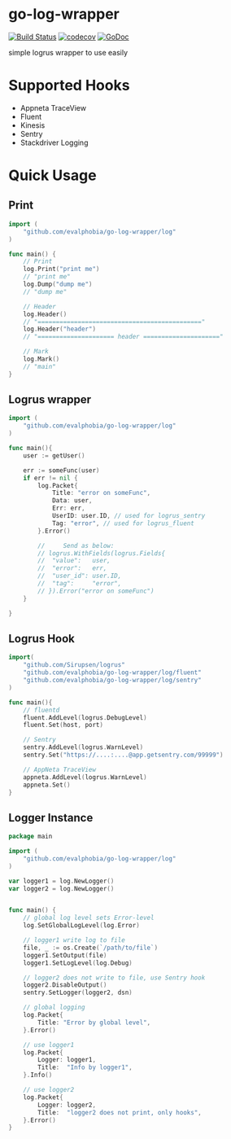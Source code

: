 go-log-wrapper
====

[![Build Status](https://travis-ci.org/evalphobia/go-log-wrapper.svg?branch=master)](https://travis-ci.org/evalphobia/go-log-wrapper) [![codecov](https://codecov.io/gh/evalphobia/go-log-wrapper/branch/master/graph/badge.svg)](https://codecov.io/gh/evalphobia/go-log-wrapper)
 [![GoDoc](https://godoc.org/github.com/evalphobia/go-log-wrapper?status.svg)](https://godoc.org/github.com/evalphobia/go-log-wrapper)

simple logrus wrapper to use easily

# Supported Hooks

- Appneta TraceView
- Fluent
- Kinesis
- Sentry
- Stackdriver Logging

# Quick Usage

## Print

```go
import (
	"github.com/evalphobia/go-log-wrapper/log"
)

func main() {
	// Print
	log.Print("print me")
	// "print me"
	log.Dump("dump me")
	// "dump me"

	// Header
	log.Header()
	// "============================================="
	log.Header("header")
	// "===================== header ====================="

	// Mark
	log.Mark()
	// "main"
}
```


## Logrus wrapper

```go
import (
	"github.com/evalphobia/go-log-wrapper/log"
)

func main(){
	user := getUser()

	err := someFunc(user)
	if err != nil {
		log.Packet{
			Title: "error on someFunc",
			Data: user,
			Err: err,
			UserID: user.ID, // used for logrus_sentry
			Tag: "error", // used for logrus_fluent
		}.Error()

		//     Send as below:
		// logrus.WithFields(logrus.Fields{
		// 	"value":   user,
		// 	"error":   err,
		// 	"user_id": user.ID,
		// 	"tag":     "error",
		// }).Error("error on someFunc")
	}

}
```

## Logrus Hook

```go
import(
	"github.com/Sirupsen/logrus"
	"github.com/evalphobia/go-log-wrapper/log/fluent"
	"github.com/evalphobia/go-log-wrapper/log/sentry"
)

func main(){
	// fluentd
	fluent.AddLevel(logrus.DebugLevel)
	fluent.Set(host, port)

	// Sentry
	sentry.AddLevel(logrus.WarnLevel)
	sentry.Set("https://....:....@app.getsentry.com/99999")

	// AppNeta TraceView
	appneta.AddLevel(logrus.WarnLevel)
	appneta.Set()
}
```

## Logger Instance

```go
package main

import (
	"github.com/evalphobia/go-log-wrapper/log"
)

var logger1 = log.NewLogger()
var logger2 = log.NewLogger()


func main() {
	// global log level sets Error-level
	log.SetGlobalLogLevel(log.Error)

	// logger1 write log to file
	file, _ := os.Create(`/path/to/file`)
	logger1.SetOutput(file)
	logger1.SetLogLevel(log.Debug)

	// logger2 does not write to file, use Sentry hook
	logger2.DisableOutput()
	sentry.SetLogger(logger2, dsn)

	// global logging
	log.Packet{
		Title: "Error by global level",
	}.Error()

	// use logger1
	log.Packet{
		Logger: logger1,
		Title:  "Info by logger1",
	}.Info()

	// use logger2
	log.Packet{
		Logger: logger2,
		Title:  "logger2 does not print, only hooks",
	}.Error()
}
```
